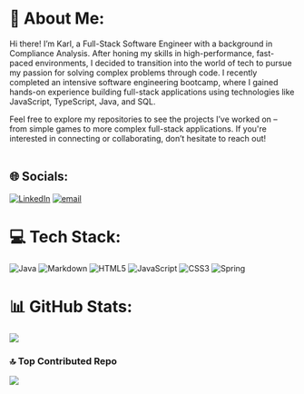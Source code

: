 # 💫 About Me:
Hi there! I’m Karl, a Full-Stack Software Engineer with a background in Compliance Analysis. After honing my skills in high-performance, fast-paced environments, I decided to transition into the world of tech to pursue my passion for solving complex problems through code. I recently completed an intensive software engineering bootcamp, where I gained hands-on experience building full-stack applications using technologies like JavaScript, TypeScript, Java, and SQL.<br>

Feel free to explore my repositories to see the projects I’ve worked on – from simple games to more complex full-stack applications. If you're interested in connecting or collaborating, don’t hesitate to reach out! <br><br>


## 🌐 Socials:
[![LinkedIn](https://img.shields.io/badge/LinkedIn-%230077B5.svg?logo=linkedin&logoColor=white)](https://linkedin.com/in/https://www.linkedin.com/in/karl-campbell-9a1477253/) [![email](https://img.shields.io/badge/Email-D14836?logo=gmail&logoColor=white)](mailto:karlcampbell100@gmail.com) 

# 💻 Tech Stack:
![Java](https://img.shields.io/badge/java-%23ED8B00.svg?style=for-the-badge&logo=openjdk&logoColor=white) ![Markdown](https://img.shields.io/badge/markdown-%23000000.svg?style=for-the-badge&logo=markdown&logoColor=white) ![HTML5](https://img.shields.io/badge/html5-%23E34F26.svg?style=for-the-badge&logo=html5&logoColor=white) ![JavaScript](https://img.shields.io/badge/javascript-%23323330.svg?style=for-the-badge&logo=javascript&logoColor=%23F7DF1E) ![CSS3](https://img.shields.io/badge/css3-%231572B6.svg?style=for-the-badge&logo=css3&logoColor=white) ![Spring](https://img.shields.io/badge/spring-%236DB33F.svg?style=for-the-badge&logo=spring&logoColor=white)
# 📊 GitHub Stats:
![](https://github-readme-stats.vercel.app/api/top-langs/?username=k-arl-c&theme=dark&hide_border=false&include_all_commits=false&count_private=false&layout=compact)

### 🔝 Top Contributed Repo
![](https://github-contributor-stats.vercel.app/api?username=k-arl-c&limit=5&theme=dark&combine_all_yearly_contributions=true)

<!-- Proudly created with GPRM ( https://gprm.itsvg.in ) -->
